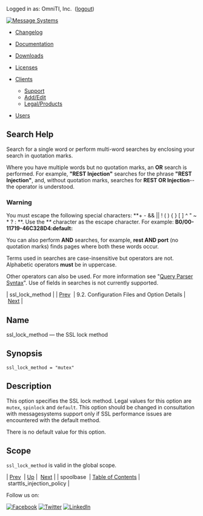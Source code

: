 Logged in as: OmniTI, Inc.  ([logout](https://support.messagesystems.com/logout.php))

[![Message Systems](https://support.messagesystems.com/images/ms-white205.png)](https://support.messagesystems.com/start.php) 

*   [Changelog](https://support.messagesystems.com/start.php?show=changelog)
*   [Documentation](https://support.messagesystems.com/docs/)
*   [Downloads](https://support.messagesystems.com/start.php)

*   [Licenses](https://support.messagesystems.com/license_summary.php)
*   <a href="">Clients</a>
    *   [Support](https://support.messagesystems.com/cs.php)
    *   [Add/Edit](https://support.messagesystems.com/edit_client.php)
    *   [Legal/Products](https://support.messagesystems.com/edit_products.php)
*   [Users](https://support.messagesystems.com/edit_customer.php)

## Search Help

Search for a single word or perform multi-word searches by enclosing your search in quotation marks.

Where you have multiple words but no quotation marks, an **OR** search is performed. For example, **"REST Injection"** searches for the phrase **"REST Injection"**, and, without quotation marks, searches for **REST OR Injection**--the operator is understood.

### Warning

You must escape the following special characters: **+ - && || ! ( ) { } [ ] ^ " ~ * ? : \**. Use the **\** character as the escape character. For example: **B0/00-11719-46C328D4\:default\:**

You can also perform **AND** searches, for example, **rest AND port** (no quotation marks) finds pages where both these words occur.

Terms used in searches are case-insensitive but operators are not. Alphabetic operators **must** be in uppercase.

Other operators can also be used. For more information see "[Query Parser Syntax](https://lucene.apache.org/core/old_versioned_docs/versions/3_0_0/queryparsersyntax.html)". Use of fields in searches is not currently supported.

| ssl_lock_method |
| [Prev](conf.ref.spoolbase.php)  | 9.2. Configuration Files and Option Details |  [Next](conf.ref.starttls_injection_policy.php) |

<a name="conf.ref.ssl_lock_method"></a>
## Name

ssl_lock_method — the SSL lock method

## Synopsis

`ssl_lock_method = "mutex"`

<a name="idp6790272"></a>
## Description

This option specifies the SSL lock method. Legal values for this option are `mutex`, `spinlock` and `default`. This option should be changed in consultation with messagesystems support only if SSL performance issues are encountered with the default method.

There is no default value for this option.

<a name="idp6794128"></a>
## Scope

`ssl_lock_method` is valid in the global scope.

| [Prev](conf.ref.spoolbase.php)  | [Up](conf.ref.files.php) |  [Next](conf.ref.starttls_injection_policy.php) |
| spoolbase  | [Table of Contents](index.php) |  starttls_injection_policy |

Follow us on:

[![Facebook](https://support.messagesystems.com/images/icon-facebook.png)](http://www.facebook.com/messagesystems) [![Twitter](https://support.messagesystems.com/images/icon-twitter.png)](http://twitter.com/#!/MessageSystems) [![LinkedIn](https://support.messagesystems.com/images/icon-linkedin.png)](http://www.linkedin.com/company/message-systems)